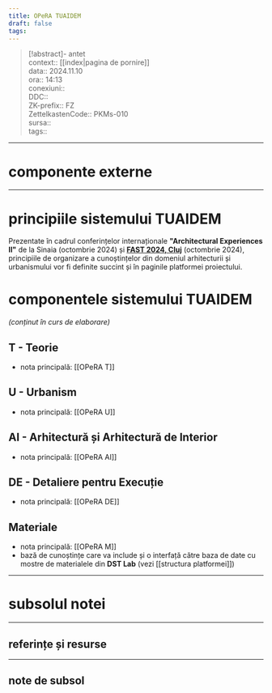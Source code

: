 ```yaml
---
title: OPeRA TUAIDEM
draft: false
tags: 
---
```

> [!abstract]- antet  
> context:: [[index|pagina de pornire]]   
> data:: 2024.11.10  
> ora:: 14:13  
> conexiuni::  
> DDC::  
> ZK-prefix::  FZ  
> ZettelkastenCode::  PKMs-010  
> sursa::  
> tags::  


---
# componente externe  


---

# principiile sistemului TUAIDEM
Prezentate în  cadrul conferințelor internaționale **"Architectural Experiences II"** de la Sinaia (octombrie 2024) și **[FAST 2024, Cluj](https://fast.oar.archi/home/conferinta-stiintifica-fast/)** (octombrie 2024), principiile de organizare a cunoștințelor din domeniul arhitecturii și urbanismului vor fi definite succint și în paginile platformei proiectului.
# componentele sistemului TUAIDEM 
*(conținut în curs de elaborare)*
## T - Teorie  
- nota principală: [[OPeRA T]]  
## U - Urbanism  
- nota principală: [[OPeRA U]]  
## AI - Arhitectură și Arhitectură de Interior  
- nota principală: [[OPeRA AI]]  
## DE - Detaliere pentru Execuție  
- nota principală: [[OPeRA DE]]  
## Materiale  
- nota principală: [[OPeRA M]]  
- bază de cunoștințe care va include și o interfață către baza de date cu mostre de materialele din **DST Lab** (vezi [[structura platformei]])


---
# subsolul notei
---
## referințe și resurse


---
## note de subsol  